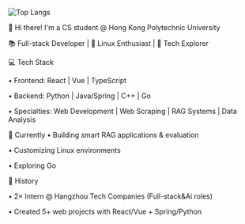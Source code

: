

![Top Langs](https://github-readme-stats.vercel.app/api/top-langs/?username=VicWang17&layout=compact)


👋 Hi there! I'm a CS student @ Hong Kong Polytechnic University

📚 Full-stack Developer | 🐧 Linux Enthusiast | 🤖 Tech Explorer

💻 Tech Stack

• Frontend: React | Vue | TypeScript

• Backend: Python | Java/Spring | C++ | Go

• Specialties: Web Development | Web Scraping | RAG Systems | Data Analysis



🔭 Currently
• Building smart RAG applications & evaluation

• Customizing Linux environments

• Exploring Go


🌱 History

• 2× Intern @ Hangzhou Tech Companies (Full-stack&Ai roles)

• Created 5+ web projects with React/Vue + Spring/Python




<!--
**VicWang17/VicWang17** is a ✨ _special_ ✨ repository because its `README.md` (this file) appears on your GitHub profile.

Here are some ideas to get you started:

- 🔭 I’m currently working on ...
- 🌱 I’m currently learning ...
- 👯 I’m looking to collaborate on ...
- 🤔 I’m looking for help with ...
- 💬 Ask me about ...
- 📫 How to reach me: ...
- 😄 Pronouns: ...
- ⚡ Fun fact: ...
-->
